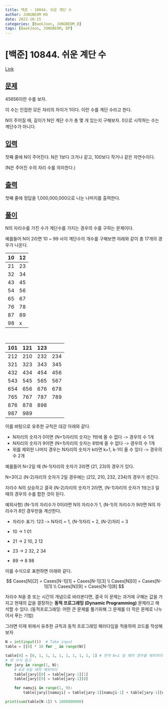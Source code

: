 ```yaml
---
title: 백준 - 10844. 쉬운 계단 수
author: JUNGBEOM KO
date: 2022-10-15
categories: [BaekJoon, JUNGBEOM_B]
tags: [BaekJoon, JUNGBEOM, DP]
---
```


# [백준] 10844. 쉬운 계단 수

[Link](https://www.acmicpc.net/problem/10844)

## <u>문제</u>

45656이란 수를 보자.

이 수는 인접한 모든 자리의 차이가 1이다. 이런 수를 계단 수라고 한다.

N이 주어질 때, 길이가 N인 계단 수가 총 몇 개 있는지 구해보자. 0으로 시작하는 수는 계단수가 아니다.



## <u>입력</u>

첫째 줄에 N이 주어진다. N은 1보다 크거나 같고, 100보다 작거나 같은 자연수이다.

(N은 주어진 수의 자리 수를 의미한다.)



## <u>출력</u>

첫째 줄에 정답을 1,000,000,000으로 나눈 나머지를 출력한다.



## <u>풀이</u>

N의 자리수를 가진 수가 계단수를 가지는 경우의 수를 구하는 문제이다.

예를들어 N이 2라면 10 ~ 99 사이 계단수의 개수를 구해보면 아래와 같이 총 17개의 경우가 나온다.

  

| 10   | 12   |
| ---- | ---- |
| 21   | 23   |
| 32   | 34   |
| 43   | 45   |
| 54   | 56   |
| 65   | 67   |
| 76   | 78   |
| 87   | 89   |
| 98   | x    |

​    

| 101  | 121  | 123  |      |
| ---- | ---- | ---- | ---- |
| 212  | 210  | 232  | 234  |
| 321  | 323  | 343  | 345  |
| 432  | 434  | 454  | 456  |
| 543  | 545  | 565  | 567  |
| 654  | 656  | 676  | 678  |
| 765  | 767  | 787  | 789  |
| 876  | 878  | 898  |      |
| 987  | 989  |      |      |





이를 바탕으로 유추한 규칙은 대강 아래와 같다.

- N자리의 숫자가 0이면 (N+1)자리의 숫자는 1밖에 올 수 없다 -> 경우의 수 1개
- N자리의 숫자가 9이면 (N+1)자리의 숫자는 8밖에 올 수 없다 -> 경우의 수 1개
- 위를 제외한 나머지 경우는 N자리의 숫자가 k라면 k+1, k-1이 올 수 있다 -> 경우의 수 2개



예를들어 N=2일 때 (N-1)자리의 숫자가 2라면 (21, 23)의 경우가 있다.

N=3이고 (N-2)자리의 숫자가 2일 경우에는 (212, 210, 232, 234)의 경우가 생긴다.

자리수 N의 상승하고 결국 (N-2)자리의 숫자가 2라면, (N-1)자리의 숫자가 1또는3 일 때의 경우의 수를 합한 것이 된다.

예외사항) (N-1)의 자리수가 0이라면 N의 자리수가 1, (N-1)의 자리수가 9라면 N의 자리수가 8인 경우만을 계산한다.

- 자리수 표기: 123 -> N자리 = 1, (N-1)자리 = 2, (N-2)자리 = 3

- 10 -> 1 01
- 21 -> 2 10, 2 12
- 23 -> 2 32, 2 34
- 89 -> 8 98

이를 수식으로 표현하면 아래와 같다.   


$$
Cases[N][2] = Cases[N-1][1] + Cases[N-1][3] \\
Cases[N][0] = Cases[N-1][1] \\
Cases[N][9] = Cases[N-1][8]
$$


자리수 N을 층 또는 시간의 개념으로 바라본다면, 결국 이 문제는 과거에 구해논 값을 가지고 현재의 값을 결정하는 **동적 프로그래밍 (Dynamic Programming)** 문제라고 해석할 수 있다. (동적프로그래밍: 어떤 큰 문제를 풀기위해 그 문제를 더 작은 문제로 나누어서 푸는 기법)



그러면 이제 위에서 유추한 규칙과 동적 프로그래밍 패러다임을 적용하여 코드를 작성해보자

  

```python
N = int(input())  # Take input
table = [[0] * 10 for _ in range(N)]

table[0] = [0, 1, 1, 1, 1, 1, 1, 1, 1, 1] # 먼저 N=1 일 때의 경우를 예외처리
# 위 수식 참고
for jary in range(1, N):
    # 0과 9일 때의 예외처리
    table[jary][0] = table[jary-1][1]
    table[jary][9] = table[jary-1][8]

    for namuji in range(1, 9):
        table[jary][namuji] = table[jary-1][namuji-1] + table[jary-1][namuji+1]

print(sum(table[N-1]) % 1000000000)
```

  


